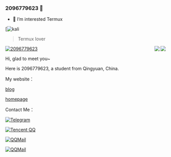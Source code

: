 ### 2096779623 👋


- 👀 I’m interested Termux

[![kali](https://img.shields.io/badge/Kali_Linux-557C94?style=for-the-badge&logo=kali-linux&logoColor=white)
  
  
> Termux lover


<a href="#">
  <img align="right" src="https://github-readme-stats.vercel.app/api?username=2096779623&show_icons=true&hide_border=false&count_private=true&include_all_commits=true&theme=dracula">
</a>


<a href="#">
  <img align="right" src="https://github-readme-stats.vercel.app/api/top-langs/?username=2096779623&layout=compact">
</a>


[![2096779623](https://github-profile-trophy.vercel.app/?username=2096779623&theme=onedark)](https://github.com/2096779623)


Hi, glad to meet you~


Here is 2096779623, a student from Qingyuan, China.

My website：


[blog](https://blog.utermux.eu.org?utm_source=github)

[homepage](https://utermux.eu.org)


Contact Me：



[![Telegram](https://img.shields.io/badge/Telegram-@utermux_blog-00BFFF?logo=telegram&logoColor=white&style=for-the-badge)](https://t.me/utermux_blog)


[![Tencent QQ](https://img.shields.io/badge/QQ-2096779623-00BFFF?logo=QQ&logoColor=white&style=for-the-badge)](https://wpa.qq.com/msgrd?v=3&uin=2096779623&site=qq&menu=yes)




[![QQMail](https://img.shields.io/badge/-2096779623@qq.com-911318?logo=Mail.RU&logoColor=white&style=for-the-badge)](mailto:2096779623@qq.com)



[![QQMail](https://img.shields.io/badge/-admin@test686.cf-911318?logo=Mail.RU&logoColor=white&style=for-the-badge)](mailto:admin@test686.cf)




